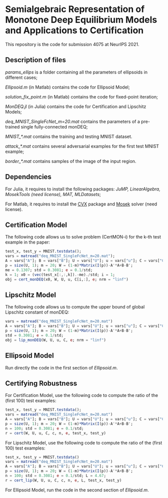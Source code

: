 # Semialgebraic Representation of Monotone Deep Equilibrium Models and Applications to Certification
This repository is the code for submission 4075 at NeurIPS 2021.

## Description of files
*params_ellips* is a folder containing all the parameters of ellipsoids in different cases;

*Ellipsoid.m* (in Matlab) contains the code for Ellipsoid Model;

*solution_fix_point.m* (in Matlab) contains the code for fixed-point iteration;

*MonDEQ.jl* (in Julia) contains the code for Certification and Lipschitz Models;

*deq_MNIST_SingleFcNet_m=20.mat* contains the parameters of a pre-trained single fully-connected monDEQ;

*MNIST_\*.mat* contains the training and testing MNIST dataset.

*attack_\*.mat* contains several adversarial examples for the first test MNIST example;

*border_\*.mat* contains samples of the image of the input region.

## Dependencies
For Julia, it requires to install the following packages: *JuMP, LinearAlgebra, MosekTools (need license), MAT, MLDatasets*;

For Matlab, it requires to install the [CVX](http://cvxr.com/cvx/) package and [Mosek](https://www.mosek.com/) solver (need license).

## Certification Model
The following code allows us to solve problem (CertMON-i) for the k-th test example in the paper:

```Julia
test_x, test_y = MNIST.testdata();
vars = matread("deq_MNIST_SingleFcNet_m=20.mat");
A = vars["A"]; B = vars["B"]; U = vars["U"]; u = vars["u"]; C = vars["C"];
p = size(U, 1); m = 20; W = (1-m)*Matrix(I(p))-A'*A+B-B';
me = 0.1307; std = 0.3081; e = 0.1/std;
k = 1; x0 = (vec(test_x[:,:,k]).-me)./std; i = 1;
obj = cert_monDEQ(x0, W, U, u, C[i,:], e; nrm = "linf")
```

## Lipschitz Model
The following code allows us to compute the upper bound of global Lipschitz constant of monDEQ:

```Julia
vars = matread("deq_MNIST_SingleFcNet_m=20.mat")
A = vars["A"]; B = vars["B"]; U = vars["U"]; u = vars["u"]; C = vars["C"];
p = size(U, 1); m = 20; W = (1-m)*Matrix(I(p))-A'*A+B-B';
std = 0.3081; e = 0.1/std;
obj = lip_monDEQ(W, U, u, C, e; nrm = "linf")
```

## Ellipsoid Model
Run directly the code in the first section of *Ellipsoid.m*.

## Certifying Robustness
For Certification Model, use the following code to compute the ratio of the (first 100) test examples:

```Julia
test_x, test_y = MNIST.testdata();
vars = matread("deq_MNIST_SingleFcNet_m=20.mat")
A = vars["A"]; B = vars["B"]; U = vars["U"]; u = vars["u"]; C = vars["C"]; c = vars["c"];
p = size(U, 1); m = 20; W = (1-m)*Matrix(I(p))-A'*A+B-B';
n = 100; std = 0.3081; e = 0.1/std;
r = cert(W, U, u, C, c, n, e, test_x, test_y)
```

For Lipschitz Model, use the following code to compute the ratio of the (first 100) test examples:

```Julia
test_x, test_y = MNIST.testdata()
vars = matread("deq_MNIST_SingleFcNet_m=20.mat")
A = vars["A"]; B = vars["B"]; U = vars["U"]; u = vars["u"]; C = vars["C"]; c = vars["c"];
p = size(U, 1); m = 20; W = (1-m)*Matrix(I(p))-A'*A+B-B';
n = 100; std = 0.3081; e = 0.1/std; L = 4.67;
r = cert_lip(W, U, u, C, c, n, e, L, test_x, test_y)
```

For Ellipsoid Model, run the code in the second section of *Ellipsoid.m*.
